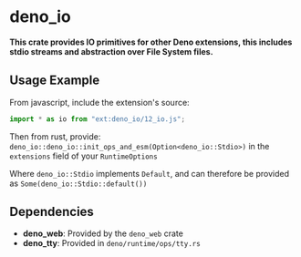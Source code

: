 # deno_io

**This crate provides IO primitives for other Deno extensions, this includes stdio streams and abstraction over File System files.**

## Usage Example

From javascript, include the extension's source:
```javascript
import * as io from "ext:deno_io/12_io.js";
```

Then from rust, provide:
`deno_io::deno_io::init_ops_and_esm(Option<deno_io::Stdio>)` in the `extensions`
field of your `RuntimeOptions`

Where `deno_io::Stdio` implements `Default`, and can therefore be provided as
`Some(deno_io::Stdio::default())`

## Dependencies

- **deno_web**: Provided by the `deno_web` crate
- **deno_tty**: Provided in `deno/runtime/ops/tty.rs`
